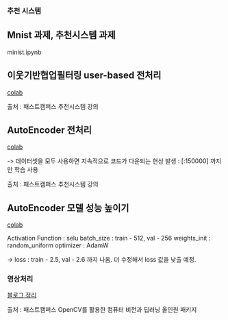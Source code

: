 ### 추천 시스템

## Mnist 과제, 추천시스템 과제

minist.ipynb

## 이웃기반협업필터링 user-based 전처리

[colab](https://colab.research.google.com/drive/1vcmmQnZaVIlgyVhPd8FZVhlR-ddo-POe?usp=sharing)

출처 : 패스트캠퍼스 추천시스템 강의

## AutoEncoder 전처리

[colab](https://colab.research.google.com/drive/1OhBYhL87IDmeNQN_o1eewqIZY1C5K6Fp?usp=sharing)

-> 데이터셋을 모두 사용하면 지속적으로 코드가 다운되는 현상 발생 : [:150000] 까지만 학습 사용

출처 : 패스트캠퍼스 추천시스템 강의

## AutoEncoder 모델 성능 높이기

[colab](https://colab.research.google.com/drive/1OhBYhL87IDmeNQN_o1eewqIZY1C5K6Fp?usp=sharing)

Activation Function : selu
batch_size : train - 512, val - 256
weights_init : random_uniform
optimizer : AdamW

-> loss : train - 2.5, val - 2.6 까지 나옴. 더 수정해서 loss 값을 낮출 예정.

### 영상처리 

[블로그 정리](https://ohnam00.tistory.com/category/2021-2/AtoI%20%EB%94%A5%ED%8E%98%EC%9D%B4%ED%81%AC%20%ED%94%84%EB%A1%9C%EC%A0%9D%ED%8A%B8)

출처 : 패스트캠퍼스 OpenCV를 활용한 컴퓨터 비전과 딥러닝 올인원 패키지
